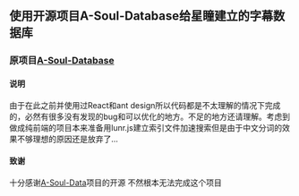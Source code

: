 ## 使用开源项目A-Soul-Database给星瞳建立的字幕数据库
### 原项目[A-Soul-Database](https://github.com/A-Soul-Database/A-Soul-Database)

#### 说明
由于在此之前并使用过React和ant design所以代码都是不太理解的情况下完成的，必然有很多没有发现的bug和可以优化的地方。不足的地方还请理解。考虑到做成纯前端的项目本来准备用lunr.js建立索引文件加速搜索但是由于中文分词的效果不够理想的原因还是放弃了...

#### 致谢
十分感谢[A-Soul-Data](https://github.com/A-Soul-Database/A-Soul-Database)项目的开源 不然根本无法完成这个项目
